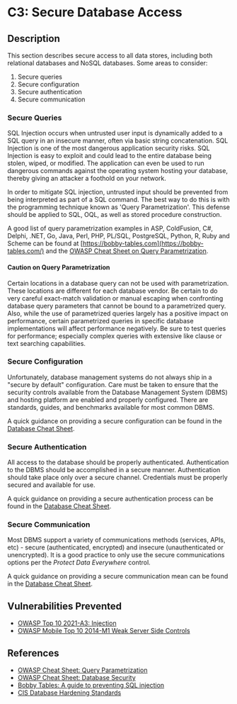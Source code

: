 # C3: Secure Database Access

## Description

This section describes secure access to all data stores, including both relational databases and NoSQL databases. Some areas to consider:

1. Secure queries
2. Secure configuration
3. Secure authentication
4. Secure communication

### Secure Queries

SQL Injection occurs when untrusted user input is dynamically added to a SQL query in an insecure manner, often via basic string concatenation. SQL Injection is one of the most dangerous application security risks. SQL Injection is easy to exploit and could lead to the entire database being stolen, wiped, or modified. The application can even be used to run dangerous commands against the operating system hosting your database, thereby giving an attacker a foothold on your network.

In order to mitigate SQL injection, untrusted input should be prevented from being interpreted as part of a SQL command. The best way to do this is with the programming technique known as 'Query Parametrization'. This defense should be applied to SQL, OQL, as well as stored procedure construction.

A good list of query parametrization examples in ASP, ColdFusion, C#, Delphi, .NET, Go, Java, Perl, PHP, PL/SQL, PostgreSQL, Python, R, Ruby and Scheme can be found at [https://bobby-tables.com](https://bobby-tables.com/) and the [OWASP Cheat Sheet on Query Parametrization](https://cheatsheetseries.owasp.org/cheatsheets/Query_Parameterization_Cheat_Sheet.html).

#### Caution on Query Parametrization

Certain locations in a database query can not be used with parametrization. These locations are different for each database vendor. Be certain to do very careful exact-match validation or manual escaping when confronting database query parameters that cannot be bound to a parametrized query. Also, while the use of parametrized queries largely has a positive impact on performance, certain parametrized queries in specific database implementations will affect performance negatively. Be sure to test queries for performance; especially complex queries with extensive like clause or text searching capabilities.

### Secure Configuration

Unfortunately, database management systems do not always ship in a "secure by default" configuration. Care must be taken to ensure that the security controls available from the Database Management System (DBMS) and hosting platform are enabled and properly configured. There are standards, guides, and benchmarks available for most common DBMS.

A quick guidance on providing a secure configuration can be found in the [Database Cheat Sheet](https://cheatsheetseries.owasp.org/cheatsheets/Database_Security_Cheat_Sheet.html#database-configuration-and-hardening).

### Secure Authentication

All access to the database should be properly authenticated. Authentication to the DBMS should be accomplished in a secure manner. Authentication should take place only over a secure channel. Credentials must be properly secured and available for use.

A quick guidance on providing a secure authentication process can be found in the [Database Cheat Sheet](https://cheatsheetseries.owasp.org/cheatsheets/Database_Security_Cheat_Sheet.html#authentication).

### Secure Communication

Most DBMS support a variety of communications methods (services, APIs, etc) - secure (authenticated, encrypted) and insecure (unauthenticated or unencrypted). It is a good practice to only use the secure communications options per the *Protect Data Everywhere* control.

A quick guidance on providing a secure communication mean can be found in the [Database Cheat Sheet](https://cheatsheetseries.owasp.org/cheatsheets/Database_Security_Cheat_Sheet.html#connecting-to-the-database).

## Vulnerabilities Prevented

* [OWASP Top 10 2021-A3: Injection](https://owasp.org/Top10/A03_2021-Injection/)
* [OWASP Mobile Top 10 2014-M1 Weak Server Side Controls](https://www.owasp.org/index.php/Mobile_Top_10_2014-M1)

## References

* [OWASP Cheat Sheet: Query Parametrization](https://cheatsheetseries.owasp.org/cheatsheets/Query_Parameterization_Cheat_Sheet.html)
* [OWASP Cheat Sheet: Database Security](https://cheatsheetseries.owasp.org/cheatsheets/Database_Security_Cheat_Sheet.html)
* [Bobby Tables: A guide to preventing SQL injection](http://bobby-tables.com/)
* [CIS Database Hardening Standards](https://www.cisecurity.org/cis-benchmarks/)
